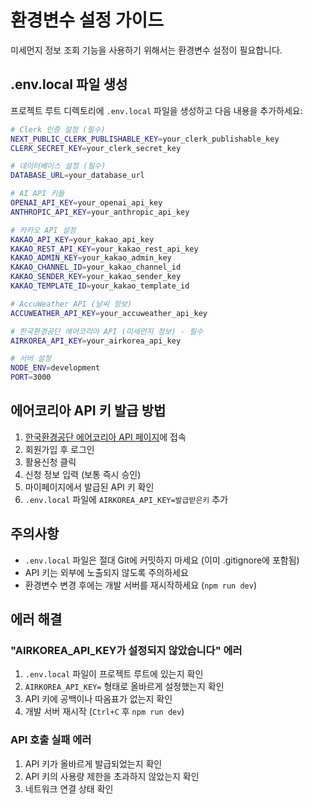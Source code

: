 # 환경변수 설정 가이드

미세먼지 정보 조회 기능을 사용하기 위해서는 환경변수 설정이 필요합니다.

## .env.local 파일 생성

프로젝트 루트 디렉토리에 `.env.local` 파일을 생성하고 다음 내용을 추가하세요:

```bash
# Clerk 인증 설정 (필수)
NEXT_PUBLIC_CLERK_PUBLISHABLE_KEY=your_clerk_publishable_key
CLERK_SECRET_KEY=your_clerk_secret_key

# 데이터베이스 설정 (필수)
DATABASE_URL=your_database_url

# AI API 키들
OPENAI_API_KEY=your_openai_api_key
ANTHROPIC_API_KEY=your_anthropic_api_key

# 카카오 API 설정
KAKAO_API_KEY=your_kakao_api_key
KAKAO_REST_API_KEY=your_kakao_rest_api_key
KAKAO_ADMIN_KEY=your_kakao_admin_key
KAKAO_CHANNEL_ID=your_kakao_channel_id
KAKAO_SENDER_KEY=your_kakao_sender_key
KAKAO_TEMPLATE_ID=your_kakao_template_id

# AccuWeather API (날씨 정보)
ACCUWEATHER_API_KEY=your_accuweather_api_key

# 한국환경공단 에어코리아 API (미세먼지 정보) - 필수
AIRKOREA_API_KEY=your_airkorea_api_key

# 서버 설정
NODE_ENV=development
PORT=3000
```

## 에어코리아 API 키 발급 방법

1. [한국환경공단 에어코리아 API 페이지](https://www.data.go.kr/tcs/dss/selectApiDataDetailView.do?publicDataPk=15073861)에 접속
2. 회원가입 후 로그인
3. 활용신청 클릭
4. 신청 정보 입력 (보통 즉시 승인)
5. 마이페이지에서 발급된 API 키 확인
6. `.env.local` 파일에 `AIRKOREA_API_KEY=발급받은키` 추가

## 주의사항

- `.env.local` 파일은 절대 Git에 커밋하지 마세요 (이미 .gitignore에 포함됨)
- API 키는 외부에 노출되지 않도록 주의하세요
- 환경변수 변경 후에는 개발 서버를 재시작하세요 (`npm run dev`)

## 에러 해결

### "AIRKOREA_API_KEY가 설정되지 않았습니다" 에러
1. `.env.local` 파일이 프로젝트 루트에 있는지 확인
2. `AIRKOREA_API_KEY=` 형태로 올바르게 설정했는지 확인
3. API 키에 공백이나 따옴표가 없는지 확인
4. 개발 서버 재시작 (`Ctrl+C` 후 `npm run dev`)

### API 호출 실패 에러
1. API 키가 올바르게 발급되었는지 확인
2. API 키의 사용량 제한을 초과하지 않았는지 확인
3. 네트워크 연결 상태 확인
